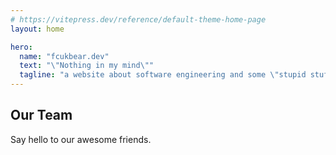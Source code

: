 ```yaml
---
# https://vitepress.dev/reference/default-theme-home-page
layout: home

hero:
  name: "fcukbear.dev"
  text: "\"Nothing in my mind\""
  tagline: "a website about software engineering and some \"stupid stuff\""
---
```


<script setup>
import { VPTeamMembers } from 'vitepress/theme'

const members = [
  {
    avatar: 'https://avatars.githubusercontent.com/u/61175951?v=4',
    name: 'Rahat Sarawasee',
    title: 'Developer Advocate',
    links: [
      { icon: 'github', link: 'https://github.com/tangbearrrr' },
      { icon: 'linkedin', link: 'https://www.linkedin.com/in/rahat-sarawasee/' },
    ]
  },
  {
    avatar: 'https://avatars.githubusercontent.com/u/130965011?v=4',
    name: 'Bhijak Petchsuksan',
    title: 'Back-end Developer',
    links: [
      { icon: 'github', link: 'https://github.com/lamoon-p' },
      { icon: 'linkedin', link: 'https://www.linkedin.com/in/bhijak-petchsuksan-0715771b7/' }
    ]
  },
]
</script>


## Our Team

Say hello to our awesome friends.

<VPTeamMembers size="small" :members="members" />